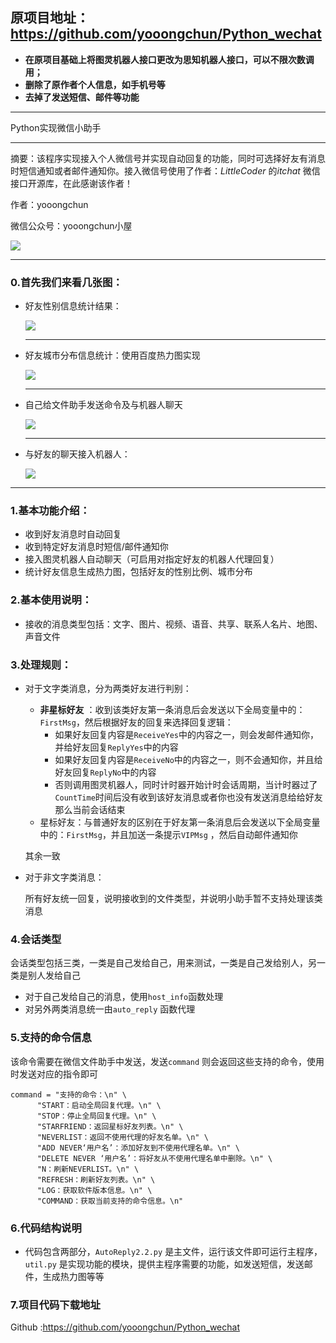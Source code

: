 ## 原项目地址：https://github.com/yooongchun/Python_wechat

- **在原项目基础上将图灵机器人接口更改为思知机器人接口，可以不限次数调用；**
- **删除了原作者个人信息，如手机号等**
- **去掉了发送短信、邮件等功能**
---

Python实现微信小助手

---

摘要：该程序实现接入个人微信号并实现自动回复的功能，同时可选择好友有消息时短信通知或者邮件通知你。接入微信号使用了作者：$LittleCoder$ 的$itchat$ 微信接口开源库，在此感谢该作者！

作者：yooongchun

微信公众号：yooongchun小屋

![](yooongchun_cabin.jpg)

---

### 0.首先我们来看几张图：

- 好友性别信息统计结果：

  ![](gentle.png)

  ---

- 好友城市分布信息统计：使用百度热力图实现

  ![](heat_map.png)

  ---

- 自己给文件助手发送命令及与机器人聊天

  ![](info_2.png)

  ---

- 与好友的聊天接入机器人：

    ![](info_1.png)

---

  

### 1.基本功能介绍：

- 收到好友消息时自动回复
- 收到特定好友消息时短信/邮件通知你
- 接入图灵机器人自动聊天（可启用对指定好友的机器人代理回复）
- 统计好友信息生成热力图，包括好友的性别比例、城市分布

### 2.基本使用说明：

- 接收的消息类型包括：文字、图片、视频、语音、共享、联系人名片、地图、声音文件

### 3.处理规则：

- 对于文字类消息，分为两类好友进行判别：

    - **非星标好友** ：收到该类好友第一条消息后会发送以下全局变量中的：`FirstMsg`，然后根据好友的回复来选择回复逻辑：
      - 如果好友回复内容是`ReceiveYes`中的内容之一，则会发邮件通知你，并给好友回复`ReplyYes`中的内容
      - 如果好友回复内容是`ReceiveNo`中的内容之一，则不会通知你，并且给好友回复`ReplyNo`中的内容
      - 否则调用图灵机器人，同时计时器开始计时会话周期，当计时器过了`CountTime`时间后没有收到该好友消息或者你也没有发送消息给给好友那么当前会话结束
    - 星标好友：与普通好友的区别在于好友第一条消息后会发送以下全局变量中的：`FirstMsg`，并且加送一条提示`VIPMsg` ，然后自动邮件通知你

    其余一致

- 对于非文字类消息：

    所有好友统一回复，说明接收到的文件类型，并说明小助手暂不支持处理该类消息  
### 4.会话类型

会话类型包括三类，一类是自己发给自己，用来测试，一类是自己发给别人，另一类是别人发给自己

- 对于自己发给自己的消息，使用`host_info`函数处理
- 对另外两类消息统一由`auto_reply` 函数代理

### 5.支持的命令信息

该命令需要在微信文件助手中发送，发送`command` 则会返回这些支持的命令，使用时发送对应的指令即可

    command = "支持的命令：\n" \
          "START：启动全局回复代理。\n" \
          "STOP：停止全局回复代理。\n" \
          "STARFRIEND：返回星标好友列表。\n" \
          "NEVERLIST：返回不使用代理的好友名单。\n" \
          "ADD NEVER‘用户名’：添加好友到不使用代理名单。\n" \
          "DELETE NEVER ‘用户名’：将好友从不使用代理名单中删除。\n" \
          "N：刷新NEVERLIST。\n" \
          "REFRESH：刷新好友列表。\n" \
          "LOG：获取软件版本信息。\n" \
          "COMMAND：获取当前支持的命令信息。\n"
### 6.代码结构说明

- 代码包含两部分，`AutoReply2.2.py` 是主文件，运行该文件即可运行主程序，`util.py` 是实现功能的模块，提供主程序需要的功能，如发送短信，发送邮件，生成热力图等等

### 7.项目代码下载地址

Github :https://github.com/yooongchun/Python_wechat

